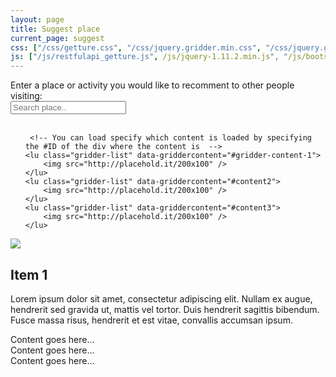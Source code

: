 ```yaml
---
layout: page
title: Suggest place
current_page: suggest
css: ["/css/getture.css", "/css/jquery.gridder.min.css", "/css/jquery.gridder.min.css.map"]
js: ["/js/restfulapi_getture.js", /js/jquery-1.11.2.min.js", "/js/bootstrap.js", "/js/jquery.gridder.min.js", "/js/getture.js"]
---
```


<div name="search" class="">
    <label for="suggest_search">Enter a place or activity you would like to recomment to other people visiting: </label><br>
    <input type="text" name="search" id="suggest_search" placeholder="Search place..">
</div>
<br>

<!-- Gridder navigation -->
<ul class="gridder" id="grider_results">

     <!-- You can load specify which content is loaded by specifying the #ID of the div where the content is  -->
    <lu class="gridder-list" data-griddercontent="#gridder-content-1">
        <img src="http://placehold.it/200x100" />
    </lu>
    <lu class="gridder-list" data-griddercontent="#content2">
        <img src="http://placehold.it/200x100" />
    </lu>
    <lu class="gridder-list" data-griddercontent="#content3">
        <img src="http://placehold.it/200x100" />
    </lu>

</ul>


<div id="results-query">
</div>

<div id="gridder-content-1" class="gridder-content">
                <div class="row">
                    <div class="col-sm-6">
                        <img src="http://placehold.it/600x600" class="img-responsive" />
                    </div>
                    <div class="col-sm-6">
                        <h2>Item 1</h2>
                        <p>Lorem ipsum dolor sit amet, consectetur adipiscing elit. Nullam ex augue, hendrerit sed gravida ut, mattis vel tortor. Duis hendrerit sagittis bibendum. Fusce massa risus, hendrerit et est vitae, convallis accumsan ipsum.</p>
                    </div>
                </div>
</div>

<!-- Gridder content -->
<div id="content1" class="gridder-content"> Content goes here... </div>
<div id="content2" class="gridder-content"> Content goes here... </div>
<div id="content3" class="gridder-content"> Content goes here... </div>